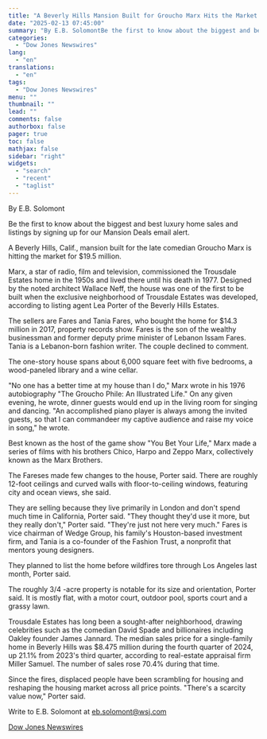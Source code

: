 ```yaml
---
title: "A Beverly Hills Mansion Built for Groucho Marx Hits the Market — WSJ"
date: "2025-02-13 07:45:00"
summary: "By E.B. SolomontBe the first to know about the biggest and best luxury home sales and listings by signing up for our Mansion Deals email alert.A Beverly Hills, Calif., mansion built for the late comedian Groucho Marx is hitting the market for $19.5 million.Marx, a star of radio, film and..."
categories:
  - "Dow Jones Newswires"
lang:
  - "en"
translations:
  - "en"
tags:
  - "Dow Jones Newswires"
menu: ""
thumbnail: ""
lead: ""
comments: false
authorbox: false
pager: true
toc: false
mathjax: false
sidebar: "right"
widgets:
  - "search"
  - "recent"
  - "taglist"
---
```


By E.B. Solomont

Be the first to know about the biggest and best luxury home sales and listings by signing up for our Mansion Deals email alert.

A Beverly Hills, Calif., mansion built for the late comedian Groucho Marx is hitting the market for $19.5 million.

Marx, a star of radio, film and television, commissioned the Trousdale Estates home in the 1950s and lived there until his death in 1977. Designed by the noted architect Wallace Neff, the house was one of the first to be built when the exclusive neighborhood of Trousdale Estates was developed, according to listing agent Lea Porter of the Beverly Hills Estates.

The sellers are Fares and Tania Fares, who bought the home for $14.3 million in 2017, property records show. Fares is the son of the wealthy businessman and former deputy prime minister of Lebanon Issam Fares. Tania is a Lebanon-born fashion writer. The couple declined to comment.

The one-story house spans about 6,000 square feet with five bedrooms, a wood-paneled library and a wine cellar.

"No one has a better time at my house than I do," Marx wrote in his 1976 autobiography "The Groucho Phile: An Illustrated Life." On any given evening, he wrote, dinner guests would end up in the living room for singing and dancing. "An accomplished piano player is always among the invited guests, so that I can commandeer my captive audience and raise my voice in song," he wrote.

Best known as the host of the game show "You Bet Your Life," Marx made a series of films with his brothers Chico, Harpo and Zeppo Marx, collectively known as the Marx Brothers.

The Fareses made few changes to the house, Porter said. There are roughly 12-foot ceilings and curved walls with floor-to-ceiling windows, featuring city and ocean views, she said.

They are selling because they live primarily in London and don't spend much time in California, Porter said. "They thought they'd use it more, but they really don't," Porter said. "They're just not here very much." Fares is vice chairman of Wedge Group, his family's Houston-based investment firm, and Tania is a co-founder of the Fashion Trust, a nonprofit that mentors young designers.

They planned to list the home before wildfires tore through Los Angeles last month, Porter said.

The roughly 3/4 -acre property is notable for its size and orientation, Porter said. It is mostly flat, with a motor court, outdoor pool, sports court and a grassy lawn.

Trousdale Estates has long been a sought-after neighborhood, drawing celebrities such as the comedian David Spade and billionaires including Oakley founder James Jannard. The median sales price for a single-family home in Beverly Hills was $8.475 million during the fourth quarter of 2024, up 21.1% from 2023's third quarter, according to real-estate appraisal firm Miller Samuel. The number of sales rose 70.4% during that time.

Since the fires, displaced people have been scrambling for housing and reshaping the housing market across all price points. "There's a scarcity value now," Porter said.

Write to E.B. Solomont at eb.solomont@wsj.com

[Dow Jones Newswires](https://www.tradingview.com/news/DJN_DN20250212016513:0/)
